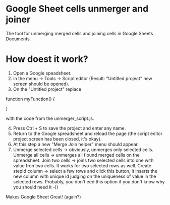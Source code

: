 # Google Sheet cells unmerger and joiner

The tool for unmerging merged cells and joining cells in Google Sheets Documents.

# How doest it work?
1. Open a Google speadsheet.
2. in the menu -> Tools -> Script editor (Result: "Untitled project" new screen should be opened).
3. On the "Untitled project" replace 

function myFunction() {
  
}

with the code from the unmerger_script.js.

4. Press Ctrl + S to save the project and enter any name.
5. Return to the Google spreadsheet and reload the page (the script editor project screen has been closed, it's okay).
6. At this step a new "Merge Join helper" menu should appear.
7. Unmerge selected cells -> obviously, unmerges only selected cells.
   Unmerge all cells -> unmerges all flound merged cells on the spreadsheet.
   Join two cells -> joins two selected cells into one with value fron two cells. It works for two selected rows as well.
   Create stepId column -> select a few rows and click this button, it inserts the new column with unique id judging on the   uniqueness of value in the selected rows. Probably, you don't eed this option if you don't know why you should need it -))

Makes Google Sheet Great! (again?)
